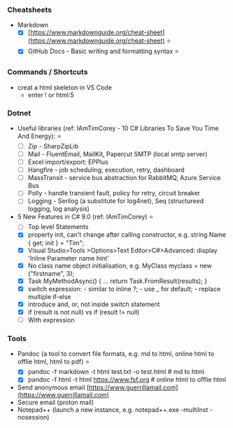 ### Cheatsheets
- Markdown
  - [x] [https://www.markdownguide.org/cheat-sheet](https://www.markdownguide.org/cheat-sheet) ⭐
  - [x] GitHub Docs - Basic writing and formatting syntax ⭐

### Commands / Shortcuts
- creat a html skeleton in VS Code
  - enter ! or html:5
  
### Dotnet
- Useful libraries (ref: IAmTimCorey - 10 C# Libraries To Save You Time And Energy): ⭐
  - [ ] Zip - SharpZipLib 
  - [ ] Mail - FluentEmail, MailKit, Papercut SMTP (local smtp server)
  - [ ] Excel import/export: EPPlus
  - [ ] Hangfire - job scheduling, execution, retry, dashboard
  - [ ] MassTransit - service bus abstraction for RabbitMQ, Azure Service Bus
  - [ ] Polly - handle transient fault, policy for retry, circuit breaker
  - [ ] Logging - Serilog (a substitute for log4net), Seq (structureed logging, log analysis)
  
- 5 New Features in C# 9.0 (ref: IAmTimCorey) ⭐
  - [ ] Top level Statements
  - [x] property init, can't change after calling constructor, e.g. string Name { get; init } = "Tim";
  - [x] Visual Studio>Tools >Options>Text Editor>C#>Advanced: display 'Inline Parameter name hint'
  - [x] No class name object initialisation, e.g. MyClass myclass = new ("firstname", 3);
  - [x] Task<MyResult> MyMethodAsync() { ... return Task.FromResult(results); }
  - [x] switch expression: - similar to inline ?; - use _ for default; - replace multiple if-else
  - [x] introduce and, or, not inside switch statement
  - [x] if (result is not null) vs if (result != null)
  - [ ] With expression

### Tools
- Pandoc (a tool to convert file formats, e.g. md to html, online html to offlie html, html to pdf) ⭐
  - [x] pandoc -f markdown -t html test.txt -o test.html # md to html
  - [x] pandoc -f html -t html https://www.fsf.org # online html to offlie html
- Send anonymous email [https://www.guerrillamail.com](https://www.guerrillamail.com)
- Secure email (proton mail)
- Notepad++ (launch a new instance, e.g. notepad++.exe -multiInst -nosession)
